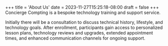 +++
title = 'About Us'
date = 2023-11-27T15:25:18-08:00
draft = false
+++
Concierge Compting is a bespoke technology training and support service.

Initially there will be a consultation to discuss technical history, lifestyle, and technology goals. After enrollment, participants gain access to personalized lesson plans, technology reviews and upgrades,  extended appointment times, and enhanced communication channels for ongoing support.